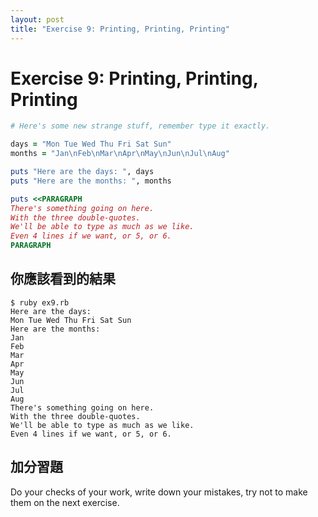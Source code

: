```yaml
---
layout: post
title: "Exercise 9: Printing, Printing, Printing"
---
```

# Exercise 9: Printing, Printing, Printing

```ruby
# Here's some new strange stuff, remember type it exactly.

days = "Mon Tue Wed Thu Fri Sat Sun"
months = "Jan\nFeb\nMar\nApr\nMay\nJun\nJul\nAug"

puts "Here are the days: ", days
puts "Here are the months: ", months

puts <<PARAGRAPH
There's something going on here.
With the three double-quotes.
We'll be able to type as much as we like.
Even 4 lines if we want, or 5, or 6.
PARAGRAPH
```

## 你應該看到的結果

    $ ruby ex9.rb
    Here are the days:  
    Mon Tue Wed Thu Fri Sat Sun
    Here are the months:
    Jan
    Feb
    Mar
    Apr
    May
    Jun
    Jul
    Aug
    There's something going on here.
    With the three double-quotes.
    We'll be able to type as much as we like.
    Even 4 lines if we want, or 5, or 6.

## 加分習題
Do your checks of your work, write down your mistakes, try not to make them on the next exercise.
